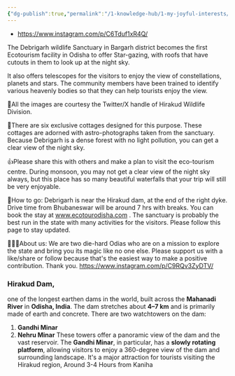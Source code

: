 ```yaml
---
{"dg-publish":true,"permalink":"/1-knowledge-hub/1-my-joyful-interests/travel/odisha/","noteIcon":""}
---
```


- https://www.instagram.com/p/C6Tduf1xR4Q/


The Debrigarh wildlife Sanctuary in Bargarh district becomes the first Ecotourism facility in Odisha to offer Star-gazing, with roofs that have cutouts in them to look up at the night sky.  
  
It also offers telescopes for the visitors to enjoy the view of constellations, planets and stars. The community members have been trained to identify various heavenly bodies so that they can help tourists enjoy the view.  
  
📸All the images are courtesy the Twitter/X handle of Hirakud Wildlife Division.  
  
🏡There are six exclusive cottages designed for this purpose. These cottages are adorned with astro-photographs taken from the sanctuary. Because Debrigarh is a dense forest with no light pollution, you can get a clear view of the night sky.  
  
👍Please share this with others and make a plan to visit the eco-tourism centre. During monsoon, you may not get a clear view of the night sky always, but this place has so many beautiful waterfalls that your trip will still be very enjoyable.  
  
🚙How to go: Debrigarh is near the Hirakud dam, at the end of the right dyke. Drive time from Bhubaneswar will be around 7 hrs with breaks. You can book the stay at www.ecotourodisha.com . The sanctuary is probably the best run in the state with many activities for the visitors. Please follow this page to stay updated.  
  
🧑‍🤝‍🧑About us: We are two die-hard Odias who are on a mission to explore the state and bring you its magic like no one else. Please support us with a like/share or follow because that's the easiest way to make a positive contribution. Thank you.
			https://www.instagram.com/p/C9RQv3ZyDTV/

### Hirakud Dam,
one of the longest earthen dams in the world, built across the **Mahanadi River** in **Odisha, India**. The dam stretches about **4–7 km** and is primarily made of earth and concrete.
There are two watchtowers on the dam:
1. **Gandhi Minar**
2. **Nehru Minar**
These towers offer a panoramic view of the dam and the vast reservoir. The **Gandhi Minar**, in particular, has a **slowly rotating platform**, allowing visitors to enjoy a 360-degree view of the dam and surrounding landscape. It's a major attraction for tourists visiting the Hirakud region, Around 3-4 Hours from Kaniha